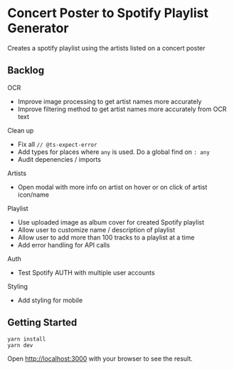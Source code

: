# Concert Poster to Spotify Playlist Generator

Creates a spotify playlist using the artists listed on a concert poster

## Backlog

OCR

- Improve image processing to get artist names more accurately
- Improve filtering method to get artist names more accurately from OCR text

Clean up

- Fix all `// @ts-expect-error`
- Add types for places where `any` is used. Do a global find on `: any`
- Audit depenencies / imports

Artists

- Open modal with more info on artist on hover or on click of artist icon/name

Playlist

- Use uploaded image as album cover for created Spotify playlist
- Allow user to customize name / description of playlist
- Allow user to add more than 100 tracks to a playlist at a time
- Add error handling for API calls

Auth

- Test Spotify AUTH with multiple user accounts 

Styling

- Add styling for mobile

## Getting Started

```
yarn install
yarn dev
```

Open [http://localhost:3000](http://localhost:3000) with your browser to see the result.
